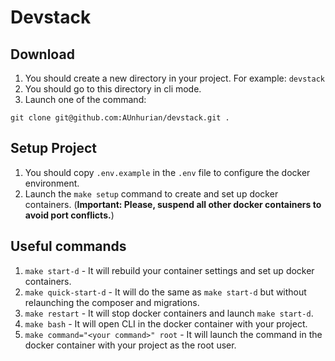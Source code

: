 # Devstack

## Download

1. You should create a new directory in your project. For example: `devstack`
2. You should go to this directory in cli mode.
3. Launch one of the command:
```
git clone git@github.com:AUnhurian/devstack.git .
```

## Setup Project

1. You should copy `.env.example` in the `.env` file to configure the docker environment.
2. Launch the `make setup` command to create and set up docker containers. (**Important: Please, suspend all other docker containers to avoid port conflicts.**)

## Useful commands

1. `make start-d` - It will rebuild your container settings and set up docker containers.
2. `make quick-start-d` - It will do the same as `make start-d` but without relaunching the composer and migrations.
3. `make restart` - It will stop docker containers and launch `make start-d`.
4. `make bash` - It will open CLI in the docker container with your project.
5. `make command="<your command>" root` - It will launch the command in the docker container with your project as the root user.
